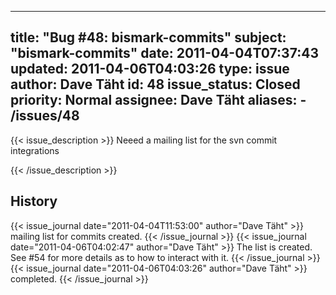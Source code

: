 
---
title: "Bug #48: bismark-commits"
subject: "bismark-commits"
date: 2011-04-04T07:37:43
updated: 2011-04-06T04:03:26
type: issue
author: Dave Täht
id: 48
issue_status: Closed
priority: Normal
assignee: Dave Täht
aliases:
    - /issues/48
---

{{< issue_description >}}
Neeed a mailing list for the svn commit integrations


{{< /issue_description >}}

## History
{{< issue_journal date="2011-04-04T11:53:00" author="Dave Täht" >}}
mailing list for commits created.
{{< /issue_journal >}}
{{< issue_journal date="2011-04-06T04:02:47" author="Dave Täht" >}}
The list is created. See \#54 for more details as to how to interact
with it.
{{< /issue_journal >}}
{{< issue_journal date="2011-04-06T04:03:26" author="Dave Täht" >}}
completed.
{{< /issue_journal >}}

